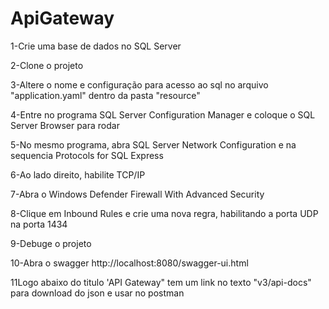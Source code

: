 # ApiGateway

<p>1-Crie uma base de dados no SQL Server</p>
<p>2-Clone o projeto</p>
<p>3-Altere o nome e configuração para acesso ao sql no arquivo "application.yaml" dentro da pasta "resource"</p>
<p>4-Entre no programa SQL Server Configuration Manager e coloque o SQL Server Browser para rodar</p>
<p>5-No mesmo programa, abra SQL Server Network Configuration e na sequencia Protocols for SQL Express</p>
<p>6-Ao lado direito, habilite TCP/IP</p>
<p>7-Abra o Windows Defender Firewall With Advanced Security</p>
<p>8-Clique em Inbound Rules e crie uma nova regra, habilitando a porta UDP na porta 1434</p>
<p>9-Debuge o projeto</p>
<p>10-Abra o swagger http://localhost:8080/swagger-ui.html</p>
<p>11Logo abaixo do titulo 'API Gateway" tem um link no texto "v3/api-docs" para download do json e usar no postman</p>
